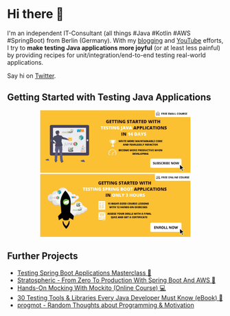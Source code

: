 # Hi there 👋

I'm an independent IT-Consultant (all things #Java #Kotlin #AWS #SpringBoot) from Berlin (Germany). With my [blogging](https://rieckpil.de) and [YouTube](https://www.youtube.com/c/rieckpil) efforts, I try to **make testing Java applications more joyful** (or at least less painful) by providing recipes for unit/integration/end-to-end testing real-world applications.

Say hi on [Twitter](https://twitter.com/rieckpil).

## Getting Started with Testing Java Applications

<p align="center">
  <a href="https://rieckpil.de/getting-started-with-testing-java-applications-email-course/?utm_source=github&utm_medium=banner&utm_campaign=rieckpil-github-profile&utm_id=testing-email-course-leads">
    <img src="/resources/testing-email-course-wide-banner.webp" width="350" alt="Java Testing Email"/>
  </a>
  <a href="https://rieckpil.de/testing-spring-boot-applications-primer-online-course?utm_source=github&utm_medium=banner&utm_campaign=rieckpil-github-profile&utm_id=testing-email-course-leads">
    <img src="/resources/tsbap-wide-banner.webp" width="350" alt="Testing Spring Boot Applications Primer Online Course"/>
  </a>
</p>

## Further Projects

- [Testing Spring Boot Applications Masterclass 🍃](https://rieckpil.de/testing-spring-boot-applications-masterclass/)
- [Stratospheric - From Zero To Production With Spring Boot And AWS 🚀](https://stratospheric.dev)
- [Hands-On Mocking With Mockito (Online Course) 💻](https://rieckpil.de/hands-on-mocking-with-mockito-online-course/)
- [30 Testing Tools & Libraries Every Java Developer Must Know (eBook) 📖](https://rieckpil.de/testing-tools-and-libraries-every-java-developer-must-know/)
- [progmot - Random Thoughts about Programming & Motivation](https://progmot.com)